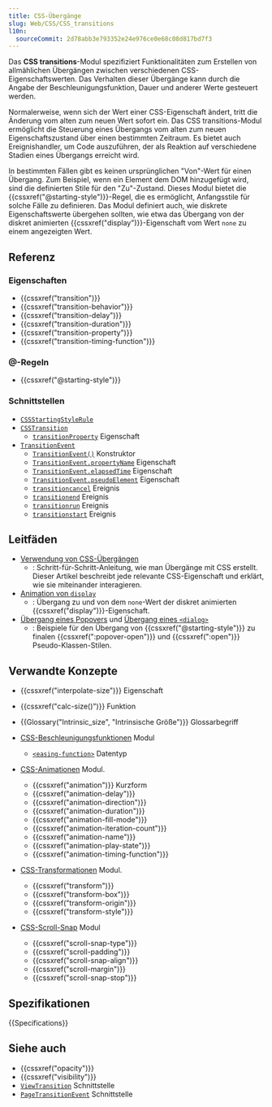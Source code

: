 ```yaml
---
title: CSS-Übergänge
slug: Web/CSS/CSS_transitions
l10n:
  sourceCommit: 2d78abb3e793352e24e976ce0e68c08d817bd7f3
---
```


Das **CSS transitions**-Modul spezifiziert Funktionalitäten zum Erstellen von allmählichen Übergängen zwischen verschiedenen CSS-Eigenschaftswerten. Das Verhalten dieser Übergänge kann durch die Angabe der Beschleunigungsfunktion, Dauer und anderer Werte gesteuert werden.

Normalerweise, wenn sich der Wert einer CSS-Eigenschaft ändert, tritt die Änderung vom alten zum neuen Wert sofort ein. Das CSS transitions-Modul ermöglicht die Steuerung eines Übergangs vom alten zum neuen Eigenschaftszustand über einen bestimmten Zeitraum. Es bietet auch Ereignishandler, um Code auszuführen, der als Reaktion auf verschiedene Stadien eines Übergangs erreicht wird.

In bestimmten Fällen gibt es keinen ursprünglichen "Von"-Wert für einen Übergang. Zum Beispiel, wenn ein Element dem DOM hinzugefügt wird, sind die definierten Stile für den "Zu"-Zustand. Dieses Modul bietet die {{cssxref("@starting-style")}}-Regel, die es ermöglicht, Anfangsstile für solche Fälle zu definieren. Das Modul definiert auch, wie diskrete Eigenschaftswerte übergehen sollten, wie etwa das Übergang von der diskret animierten {{cssxref("display")}}-Eigenschaft vom Wert `none` zu einem angezeigten Wert.

## Referenz

### Eigenschaften

- {{cssxref("transition")}}
- {{cssxref("transition-behavior")}}
- {{cssxref("transition-delay")}}
- {{cssxref("transition-duration")}}
- {{cssxref("transition-property")}}
- {{cssxref("transition-timing-function")}}

### @-Regeln

- {{cssxref("@starting-style")}}

### Schnittstellen

- [`CSSStartingStyleRule`](/de/docs/Web/API/CSSStartingStyleRule)
- [`CSSTransition`](/de/docs/Web/API/CSSTransition)
  - [`transitionProperty`](/de/docs/Web/API/CSSTransition/transitionProperty) Eigenschaft
- [`TransitionEvent`](/de/docs/Web/API/TransitionEvent)
  - [`TransitionEvent()`](/de/docs/Web/API/TransitionEvent/TransitionEvent) Konstruktor
  - [`TransitionEvent.propertyName`](/de/docs/Web/API/TransitionEvent/propertyName) Eigenschaft
  - [`TransitionEvent.elapsedTime`](/de/docs/Web/API/TransitionEvent/elapsedTime) Eigenschaft
  - [`TransitionEvent.pseudoElement`](/de/docs/Web/API/TransitionEvent/pseudoElement) Eigenschaft
  - [`transitioncancel`](/de/docs/Web/API/Element/transitioncancel_event) Ereignis
  - [`transitionend`](/de/docs/Web/API/Element/transitionend_event) Ereignis
  - [`transitionrun`](/de/docs/Web/API/Element/transitionrun_event) Ereignis
  - [`transitionstart`](/de/docs/Web/API/Element/transitionstart_event) Ereignis

## Leitfäden

- [Verwendung von CSS-Übergängen](/de/docs/Web/CSS/CSS_transitions/Using_CSS_transitions)
  - : Schritt-für-Schritt-Anleitung, wie man Übergänge mit CSS erstellt. Dieser Artikel beschreibt jede relevante CSS-Eigenschaft und erklärt, wie sie miteinander interagieren.
- [Animation von `display`](/de/docs/Web/CSS/Reference/Properties/display#animating_display)
  - : Übergang zu und von dem `none`-Wert der diskret animierten {{cssxref("display")}}-Eigenschaft.
- [Übergang eines Popovers](/de/docs/Web/CSS/Reference/Properties/overlay#transitioning_a_popover) und [Übergang eines `<dialog>`](/de/docs/Web/HTML/Reference/Elements/dialog#transitioning_dialog_elements)
  - : Beispiele für den Übergang von {{cssxref("@starting-style")}} zu finalen {{cssxref(":popover-open")}} und {{cssxref(":open")}} Pseudo-Klassen-Stilen.

## Verwandte Konzepte

- {{cssxref("interpolate-size")}} Eigenschaft
- {{cssxref("calc-size()")}} Funktion
- {{Glossary("Intrinsic_size", "Intrinsische Größe")}} Glossarbegriff

- [CSS-Beschleunigungsfunktionen](/de/docs/Web/CSS/CSS_easing_functions) Modul
  - [`<easing-function>`](/de/docs/Web/CSS/easing-function) Datentyp

- [CSS-Animationen](/de/docs/Web/CSS/CSS_animations) Modul.
  - {{cssxref("animation")}} Kurzform
  - {{cssxref("animation-delay")}}
  - {{cssxref("animation-direction")}}
  - {{cssxref("animation-duration")}}
  - {{cssxref("animation-fill-mode")}}
  - {{cssxref("animation-iteration-count")}}
  - {{cssxref("animation-name")}}
  - {{cssxref("animation-play-state")}}
  - {{cssxref("animation-timing-function")}}

- [CSS-Transformationen](/de/docs/Web/CSS/CSS_transforms) Modul.
  - {{cssxref("transform")}}
  - {{cssxref("transform-box")}}
  - {{cssxref("transform-origin")}}
  - {{cssxref("transform-style")}}

- [CSS-Scroll-Snap](/de/docs/Web/CSS/CSS_scroll_snap) Modul
  - {{cssxref("scroll-snap-type")}}
  - {{cssxref("scroll-padding")}}
  - {{cssxref("scroll-snap-align")}}
  - {{cssxref("scroll-margin")}}
  - {{cssxref("scroll-snap-stop")}}

## Spezifikationen

{{Specifications}}

## Siehe auch

- {{cssxref("opacity")}}
- {{cssxref("visibility")}}
- [`ViewTransition`](/de/docs/Web/API/ViewTransition) Schnittstelle
- [`PageTransitionEvent`](/de/docs/Web/API/PageTransitionEvent) Schnittstelle
